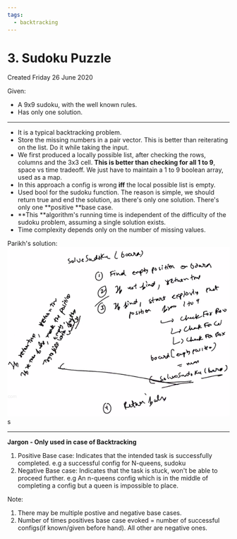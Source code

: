 ```yaml
---
tags:
  - backtracking
---
```

# 3. Sudoku Puzzle
Created Friday 26 June 2020

Given:

- A 9x9 sudoku, with the well known rules.
- Has only one solution.

---

- It is a typical backtracking problem.
- Store the missing numbers in a pair vector. This is better than reiterating on the list. Do it while taking the input.
- We first produced a locally possible list, after checking the rows, columns and the 3x3 cell. **This is better than checking for all 1 to 9**, space vs time tradeoff. We just have to maintain a 1 to 9 boolean array, used as a map.
- In this approach a config is wrong **iff** the local possible list is empty.
- Used bool for the sudoku function. The reason is simple, we should return true and end the solution, as there's only one solution. There's only one **positive **base case.
- **This **algorithm's running time is independent of the difficulty of the sudoku problem, assuming a single solution exists.
- Time complexity depends only on the number of missing values.

Parikh's solution:
![](../../../../../../assets/0_index-image-1-801e2dae.png)s

---

**Jargon - Only used in case of Backtracking**

1. Positive Base case: Indicates that the intended task is successfully completed. e.g a successful config for N-queens, sudoku
2. Negative Base case: Indicates that the task is stuck, won't be able to proceed further. e.g An n-queens config which is in the middle of completing a config but a queen is impossible to place.

Note:

1. There may be multiple postive and negative base cases.
2. Number of times positives base case evoked = number of successful configs(if known/given before hand). All other are negative ones.
